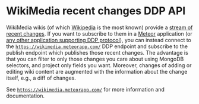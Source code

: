 # WikiMedia recent changes DDP API

WikiMedia wikis (of which <a href="https://www.wikipedia.org/">Wikipedia</a> is the most known) provide a
[stream of recent changes](https://wikitech.wikimedia.org/wiki/EventStreams). If you want to subscribe to them
in a [Meteor](https://www.meteor.com/) application (or [any other application supporting DDP protocol](http://www.meteorpedia.com/read/DDP_Clients)),
you can instead connect to the [`https://wikimedia.meteorapp.com/`](https://wikimedia.meteorapp.com/) DDP endpoint
and subscribe to the publish endpoint which publishes those recent changes. The advantage is that you can filter to only
those changes you care about using MongoDB selectors, and project only fields you want. Moreover, changes of adding
or editing wiki content are augmented with the information about the change itself, e.g., a diff of changes.

See [`https://wikimedia.meteorapp.com/`](https://wikimedia.meteorapp.com/) for more information and documentation.